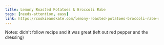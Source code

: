 ```yaml
---
title: Lemony Roasted Potatoes & Broccoli Rabe
tags: [needs-attention, easy]
link: https://cookieandkate.com/lemony-roasted-potatoes-broccoli-rabe-recipe/#tasty-recipes-23982-jump-target
---
```

Notes: didn't follow recipe and it was great (left out red pepper and the dressing)  

